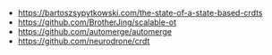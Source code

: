 * https://bartoszsypytkowski.com/the-state-of-a-state-based-crdts
* https://github.com/BrotherJing/scalable-ot
* https://github.com/automerge/automerge
* https://github.com/neurodrone/crdt
